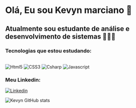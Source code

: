 # Olá, Eu sou Kevyn marciano 👋

## Atualmente sou estudante de análise e desenvolvimento de sistemas 👨🏽‍💻

### Tecnologias que estou estudando:
<div style="display: inline-block"><br/>
    <img alignm="center" alt="Html5" src="https://img.shields.io/badge/HTML5-E34F26?style=for-the-badge&logo=html5&logoColor=white">
    <img alignm="center" alt="CSS3" src="https://img.shields.io/badge/CSS3-1572B6?style=for-the-badge&logo=css3&logoColor=white">
    <img alignm="center" alt="Csharp" src="https://img.shields.io/badge/C%23-239120?style=for-the-badge&logo=c-sharp&logoColor=white">
    <img alignm="center" alt="Javascript" src="https://img.shields.io/badge/JavaScript-323330?style=for-the-badge&logo=javascript&logoColor=F7DF1E">   
</div>

### Meu Linkedin: 
[![Linkedin](https://img.shields.io/badge/LinkedIn-0077B5?style=for-the-badge&logo=linkedin&logoColor=white)](https://www.linkedin.com/in/kevynmarciano/)

![Kevyn GitHub stats](https://github-readme-stats.vercel.app/api?username=nyrvek&show_icons=true&theme=dark)
